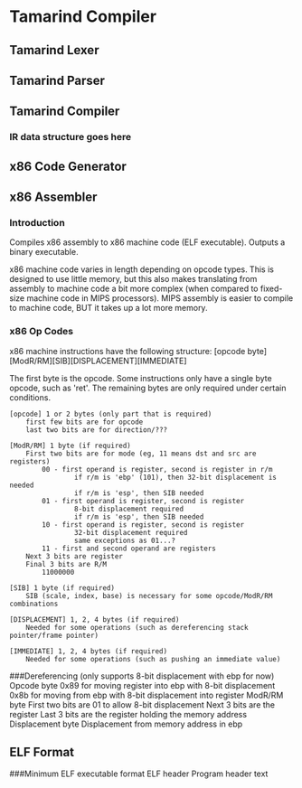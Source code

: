 # Tamarind Compiler

## Tamarind Lexer
## Tamarind Parser
## Tamarind Compiler
### IR data structure goes here
## x86 Code Generator
## x86 Assembler
### Introduction
Compiles x86 assembly to x86 machine code (ELF executable).
Outputs a binary executable.

x86 machine code varies in length depending on opcode types.
This is designed to use little memory, but
this also makes translating from assembly to machine code
a bit more complex (when compared to fixed-size machine
code in MIPS processors).  MIPS assembly is easier to
compile to machine code, BUT it takes up a lot more 
memory.

### x86 Op Codes
x86 machine instructions have the following structure:
    [opcode byte][ModR/RM][SIB][DISPLACEMENT][IMMEDIATE]

The first byte is the opcode.  Some instructions only have a single byte opcode,
such as 'ret'.  The remaining bytes are only required under certain conditions.


    

    [opcode] 1 or 2 bytes (only part that is required)
        first few bits are for opcode
        last two bits are for direction/???

    [ModR/RM] 1 byte (if required)
        First two bits are for mode (eg, 11 means dst and src are registers)
            00 - first operand is register, second is register in r/m
                    if r/m is 'ebp' (101), then 32-bit displacement is needed
                    if r/m is 'esp', then SIB needed
            01 - first operand is register, second is register
                    8-bit displacement required
                    if r/m is 'esp', then SIB needed
            10 - first operand is register, second is register
                    32-bit displacement required
                    same exceptions as 01...?
            11 - first and second operand are registers
        Next 3 bits are register
        Final 3 bits are R/M
            11000000 

    [SIB] 1 byte (if required)
        SIB (scale, index, base) is necessary for some opcode/ModR/RM combinations

    [DISPLACEMENT] 1, 2, 4 bytes (if required)
        Needed for some operations (such as dereferencing stack pointer/frame pointer)

    [IMMEDIATE] 1, 2, 4 bytes (if required)
        Needed for some operations (such as pushing an immediate value)

###Dereferencing (only supports 8-bit displacement with ebp for now)
Opcode byte
    0x89 for moving register into ebp with 8-bit displacement
    0x8b for moving from ebp with 8-bit displacement into register
ModR/RM byte
    First two bits are 01 to allow 8-bit displacement
    Next 3 bits are the register
    Last 3 bits are the register holding the memory address
Displacement byte
    Displacement from memory address in ebp

## ELF Format
###Minimum ELF executable format
ELF header
Program header
text
